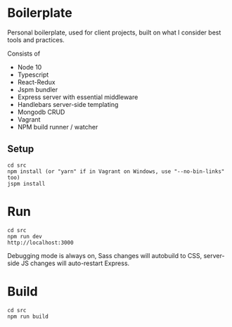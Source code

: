 # Boilerplate

Personal boilerplate, used for client projects, built on what I consider best tools and practices.

Consists of 

- Node 10 
- Typescript
- React-Redux
- Jspm bundler
- Express server with essential middleware
- Handlebars server-side templating
- Mongodb CRUD
- Vagrant
- NPM build runner / watcher

## Setup

    cd src
    npm install (or "yarn" if in Vagrant on Windows, use "--no-bin-links" too)
    jspm install

# Run

    cd src
    npm run dev
    http://localhost:3000

Debugging mode is always on, Sass changes will autobuild to CSS, server-side JS changes will auto-restart Express.

# Build

    cd src
    npm run build
